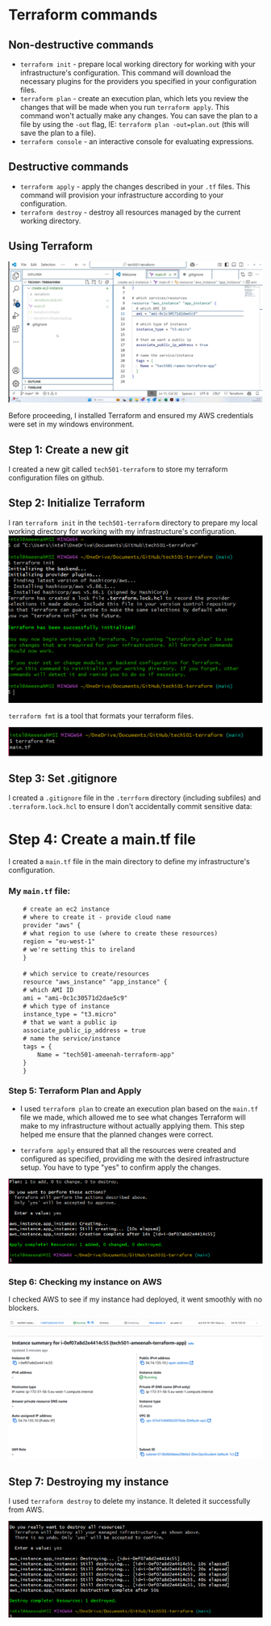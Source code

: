 # Terraform commands
## Non-destructive commands
* `terraform init` - prepare local working directory for working with your
  infrastructure's configuration. This command will download the necessary
  plugins for the providers you specified in your configuration files.
* `terraform plan` - create an execution plan, which lets you review the changes
  that will be made when you run `terraform apply`. This command won't actually
  make any changes. You can save the plan to a file by  using the `-out` flag,
  IE: `terraform plan -out=plan.out` (this will save the plan to a file).
* `terraform console` - an interactive console for evaluating expressions.
## Destructive commands
* `terraform apply` - apply the changes described in your `.tf` files. This
  command will provision your infrastructure according to your configuration.
* `terraform destroy` - destroy all resources managed by the current working
  directory.

## Using Terraform

![alt text](images/image-3.png)

Before proceeding, I installed Terraform and ensured my AWS credentials were set in my windows environment.


## Step 1: Create a new git
I created a new git called `tech501-terraform` to store my terraform configuration files on github.

## Step 2: Initialize Terraform
I ran `terraform init` in the `tech501-terraform` directory to prepare my local working directory for working with my infrastructure's configuration.
![alt text](images/image-5.png)

`terraform fmt` is a tool that formats your terraform files.

![alt text](images/image-6.png)

## Step 3: Set .gitignore
I created a `.gitignore` file in the `.terrform` directory (including subfiles) and `.terraform.lock.hcl` to ensure I don't accidentally commit sensitive data:

# Step 4: Create a main.tf file
I created a `main.tf` file in the main directory to define my infrastructure's configuration.

### My `main.tf` file:
```
    # create an ec2 instance
    # where to create it - provide cloud name
    provider "aws" {
    # what region to use (where to create these resources)
    region = "eu-west-1"
    # we're setting this to ireland
    }

    # which service to create/resources
    resource "aws_instance" "app_instance" {
    # which AMI ID
    ami = "ami-0c1c30571d2dae5c9"
    # which type of instance
    instance_type = "t3.micro"
    # that we want a public ip
    associate_public_ip_address = true
    # name the service/instance
    tags = {
        Name = "tech501-ameenah-terraform-app"
    }
    }
```

### Step 5: Terraform Plan and Apply

* I used `terraform plan` to create an execution plan based on the `main.tf` file we made, which allowed me to see what changes Terraform will make to my infrastructure without actually applying them. This step helped me ensure that the planned changes were correct.
  
* `terraform apply` ensured that all the resources were created and configured as specified, providing me with the desired infrastructure setup. You have to type "yes" to confirm apply the changes.

![alt text](images/image-11.png)

### Step 6: Checking my instance on AWS

I checked AWS to see if my instance had deployed, it went smoothly with no blockers.

![alt text](images/image-10.png)


![alt text](images/image-12.png)

## Step 7: Destroying my instance

I used `terraform destroy` to delete my instance. It deleted it successfully from AWS.

![alt text](images/image-13.png)
